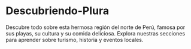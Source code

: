 # Descubriendo-PIura
Descubre todo sobre esta hermosa región del norte de Perú, famosa por sus playas, su cultura y su comida deliciosa. Explora nuestras secciones para aprender sobre turismo, historia y eventos locales.
